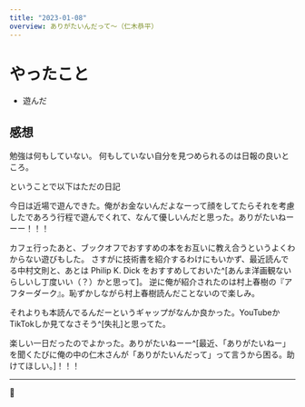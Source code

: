 ```yaml
---
title: "2023-01-08"
overview: ありがたいんだって〜（仁木恭平）
---
```


# やったこと

- 遊んだ

## 感想

勉強は何もしていない。 何もしていない自分を見つめられるのは日報の良いところ。

ということで以下はただの日記

今日は近場で遊んできた。俺がお金ないんだよなーって顔をしてたらそれを考慮したであろう行程で遊んでくれて、なんて優しいんだと思った。ありがたいねーーー！！！

カフェ行ったあと、ブックオフでおすすめの本をお互いに教え合うというよくわからない遊びもした。
さすがに技術書を紹介するわけにもいかず、最近読んでる中村文則と、あとは Philip K.
Dick をおすすめしておいた^[あんま洋画観ないらしいし丁度いい（？）かと思って]。
逆に俺が紹介されたのは村上春樹の『アフターダーク』。恥ずかしながら村上春樹読んだことないので楽しみ。

それよりも本読んでるんだーというギャップがなんか良かった。YouTubeかTikTokしか見てなさそう^[失礼]と思ってた。

楽しい一日だったのでよかった。ありがたいねーー^[最近、「ありがたいねー」を聞くたびに俺の中の仁木さんが「ありがたいんだって」って言うから困る。助けてほしい。]！！！

---

:cherries:
